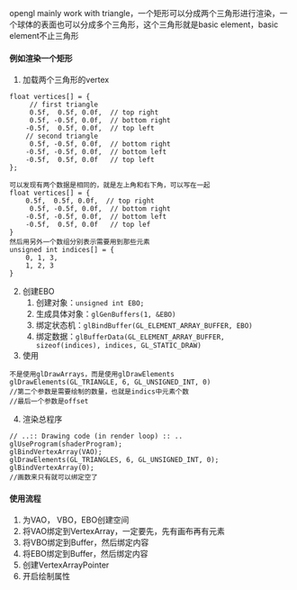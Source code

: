 opengl mainly work with triangle，一个矩形可以分成两个三角形进行渲染，一个球体的表面也可以分成多个三角形，这个三角形就是basic element，basic element不止三角形
#### 例如渲染一个矩形
1. 加载两个三角形的vertex
```
float vertices[] = {
	 // first triangle
     0.5f,  0.5f, 0.0f,  // top right
     0.5f, -0.5f, 0.0f,  // bottom right
    -0.5f,  0.5f, 0.0f,  // top left 
    // second triangle
     0.5f, -0.5f, 0.0f,  // bottom right
    -0.5f, -0.5f, 0.0f,  // bottom left
    -0.5f,  0.5f, 0.0f   // top left
};

可以发现有两个数据是相同的，就是左上角和右下角，可以写在一起
float vertices[] = {
	0.5f,  0.5f, 0.0f,  // top right
     0.5f, -0.5f, 0.0f,  // bottom right
    -0.5f, -0.5f, 0.0f,  // bottom left
    -0.5f,  0.5f, 0.0f   // top lef 
}
然后用另外一个数组分别表示需要用到那些元素
unsigned int indices[] = {
	0, 1, 3,
	1, 2, 3
}
```
2. 创建EBO
	1. 创建对象：`unsigned int EBO;`
	2. 生成具体对象：`glGenBuffers(1, &EBO)`
	3. 绑定状态机：`glBindBuffer(GL_ELEMENT_ARRAY_BUFFER, EBO)`
	4. 绑定数据：`glBufferData(GL_ELEMENT_ARRAY_BUFFER, sizeof(indices), indices, GL_STATIC_DRAW)`
3. 使用
```
不是使用glDrawArrays，而是使用glDrawElements
glDrawElements(GL_TRIANGLE, 6, GL_UNSIGNED_INT, 0)
//第二个参数是需要绘制的数量，也就是indics中元素个数
//最后一个参数是offset
```
4. 渲染总程序
```
// ..:: Drawing code (in render loop) :: ..
glUseProgram(shaderProgram);
glBindVertexArray(VAO);
glDrawElements(GL_TRIANGLES, 6, GL_UNSIGNED_INT, 0);
glBindVertexArray(0);
//画数来只有就可以绑定空了
```

#### 使用流程
1. 为VAO， VBO，EBO创建空间
2. 将VAO绑定到VertexArray，一定要先，先有画布再有元素
3. 将VBO绑定到Buffer，然后绑定内容
4. 将EBO绑定到Buffer，然后绑定内容
5. 创建VertexArrayPointer
6. 开启绘制属性